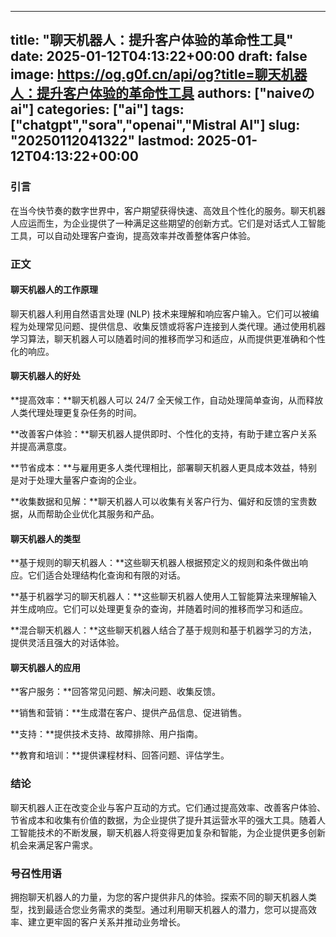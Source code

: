 
---
title: "聊天机器人：提升客户体验的革命性工具"
date: 2025-01-12T04:13:22+00:00
draft: false
image: https://og.g0f.cn/api/og?title=聊天机器人：提升客户体验的革命性工具
authors: ["naiveのai"]
categories: ["ai"]
tags: ["chatgpt","sora","openai","Mistral AI"]
slug: "20250112041322"
lastmod: 2025-01-12T04:13:22+00:00
---
### 引言

在当今快节奏的数字世界中，客户期望获得快速、高效且个性化的服务。聊天机器人应运而生，为企业提供了一种满足这些期望的创新方式。它们是对话式人工智能工具，可以自动处理客户查询，提高效率并改善整体客户体验。

### 正文

#### 聊天机器人的工作原理

聊天机器人利用自然语言处理 (NLP) 技术来理解和响应客户输入。它们可以被编程为处理常见问题、提供信息、收集反馈或将客户连接到人类代理。通过使用机器学习算法，聊天机器人可以随着时间的推移而学习和适应，从而提供更准确和个性化的响应。

#### 聊天机器人的好处

**提高效率：**聊天机器人可以 24/7 全天候工作，自动处理简单查询，从而释放人类代理处理更复杂任务的时间。

**改善客户体验：**聊天机器人提供即时、个性化的支持，有助于建立客户关系并提高满意度。

**节省成本：**与雇用更多人类代理相比，部署聊天机器人更具成本效益，特别是对于处理大量客户查询的企业。

**收集数据和见解：**聊天机器人可以收集有关客户行为、偏好和反馈的宝贵数据，从而帮助企业优化其服务和产品。

#### 聊天机器人的类型

**基于规则的聊天机器人：**这些聊天机器人根据预定义的规则和条件做出响应。它们适合处理结构化查询和有限的对话。

**基于机器学习的聊天机器人：**这些聊天机器人使用人工智能算法来理解输入并生成响应。它们可以处理更复杂的查询，并随着时间的推移而学习和适应。

**混合聊天机器人：**这些聊天机器人结合了基于规则和基于机器学习的方法，提供灵活且强大的对话体验。

#### 聊天机器人的应用

**客户服务：**回答常见问题、解决问题、收集反馈。

**销售和营销：**生成潜在客户、提供产品信息、促进销售。

**支持：**提供技术支持、故障排除、用户指南。

**教育和培训：**提供课程材料、回答问题、评估学生。

### 结论

聊天机器人正在改变企业与客户互动的方式。它们通过提高效率、改善客户体验、节省成本和收集有价值的数据，为企业提供了提升其运营水平的强大工具。随着人工智能技术的不断发展，聊天机器人将变得更加复杂和智能，为企业提供更多创新机会来满足客户需求。

### 号召性用语

拥抱聊天机器人的力量，为您的客户提供非凡的体验。探索不同的聊天机器人类型，找到最适合您业务需求的类型。通过利用聊天机器人的潜力，您可以提高效率、建立更牢固的客户关系并推动业务增长。